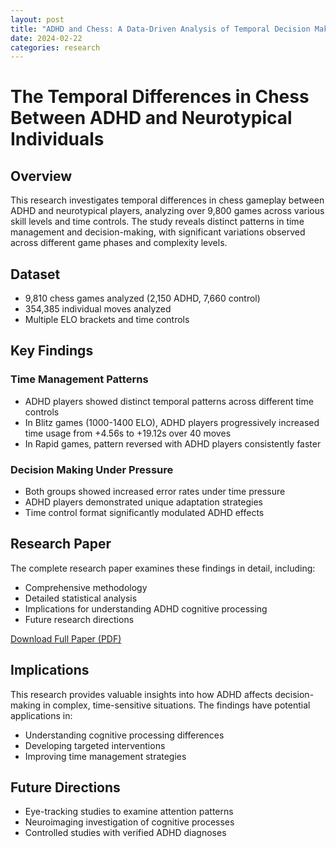 ```yaml
---
layout: post
title: "ADHD and Chess: A Data-Driven Analysis of Temporal Decision Making"
date: 2024-02-22
categories: research
---
```


# The Temporal Differences in Chess Between ADHD and Neurotypical Individuals

## Overview
This research investigates temporal differences in chess gameplay between ADHD and neurotypical players, analyzing over 9,800 games across various skill levels and time controls. The study reveals distinct patterns in time management and decision-making, with significant variations observed across different game phases and complexity levels.

## Dataset
- 9,810 chess games analyzed (2,150 ADHD, 7,660 control)
- 354,385 individual moves analyzed
- Multiple ELO brackets and time controls

## Key Findings

### Time Management Patterns
- ADHD players showed distinct temporal patterns across different time controls
- In Blitz games (1000-1400 ELO), ADHD players progressively increased time usage from +4.56s to +19.12s over 40 moves
- In Rapid games, pattern reversed with ADHD players consistently faster

### Decision Making Under Pressure
- Both groups showed increased error rates under time pressure
- ADHD players demonstrated unique adaptation strategies
- Time control format significantly modulated ADHD effects

## Research Paper
The complete research paper examines these findings in detail, including:
- Comprehensive methodology
- Detailed statistical analysis
- Implications for understanding ADHD cognitive processing
- Future research directions

[Download Full Paper (PDF)](/assets/papers/chess-study-final.pdf)

## Implications
This research provides valuable insights into how ADHD affects decision-making in complex, time-sensitive situations. The findings have potential applications in:
- Understanding cognitive processing differences
- Developing targeted interventions
- Improving time management strategies

## Future Directions
- Eye-tracking studies to examine attention patterns
- Neuroimaging investigation of cognitive processes
- Controlled studies with verified ADHD diagnoses

